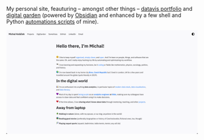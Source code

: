 My personal site, feauturing – amongst other things – [datavis portfolio](https://one-data-cookie.github.io/posts) and [digital garden](https://one-data-cookie.github.io/notes) (powered by [Obsidian](https://obsidian.md/) and enhanced by a few shell and Python [automations scripts](/utilities) of mine).

![](/assets/img/screenshot.png)
